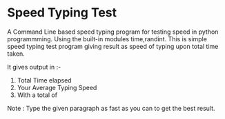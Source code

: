 # Speed Typing Test

A Command Line based speed typing program for testing speed in python programmming. Using the built-in modules time,randint. This is simple speed typing test program giving result as speed of typing upon total time taken.

It gives output in :-
1) Total Time elapsed
2) Your Average Typing Speed 
3) With a total of 

Note : Type the given paragraph as fast as you can to get the best result.



